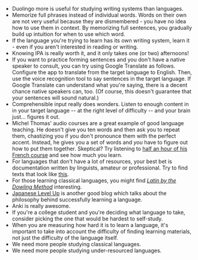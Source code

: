 - Duolingo more is useful for studying writing systems than languages.
- Memorize full phrases instead of individual words. Words on their own are not very useful because they are dismembered - you have no idea how to use them in context. By memorizing full sentences, you gradually build up intuition for when to use which word.
- If the language you're trying to learn has its own writing system, learn it - even if you aren't interested in reading or writing.
- Knowing IPA is really worth it, and it only takes one (or two) afternoons!
- If you want to practice forming sentences and you don't have a native speaker to consult, you can try using Google Translate as follows. Configure the app to translate from the target language to English. Then, use the voice recognition tool to say sentences in the target language. If Google Translate can understand what you're saying, there is a decent chance native speakers can, too. (Of course, this doesn't guarantee that your sentences will sound natural.)
- Comprehensible input really does wonders. Listen to enough content in in your target language -- at the right level of difficulty -- and your brain just... figures it out.
- Michel Thomas' audio courses are a great example of good language teaching. He doesn't give you ten words and then ask you to repeat them, chastizing you if you don't pronounce them with the perfect accent. Instead, he gives you a set of words and *you* have to figure out how to put them together. Skeptical? Try listening to [half an hour of his French course](https://youtu.be/rU56v5z3VZs?feature=shared) and see how much you learn.
- For languages that don't have a lot of resources, your best bet is documentation written by linguists, amateur or professional. Try to find texts that look like [this](https://docs.google.com/document/d/1OHqWFBpQA4yOoNP1sIEi2QsfUQj1cmOZcD673BLdD1k/edit?pli=1#heading=h.cnjuj8jmii4m).
- For those learning classical languages, you might find [*Latin by the Dowling Method*](https://web.archive.org/web/20221208220810/https://www.wcdrutgers.net/Latin.htm) interesting.
- [Japanese Level Up](https://japaneselevelup.com/blog/) is another good blog which talks about the philosophy behind successfully learning a language. 
- Anki is really awesome.
- If you're a college student and you're deciding what language to take, consider picking the one that would be hardest to self-study.
- When you are measuring how hard it is to learn a language, it's important to take into account the difficulty of finding learning materials, not just the difficulty of the language itself.
- We need more people studying classical languages.
- We need more people studying under-resourced languages.
